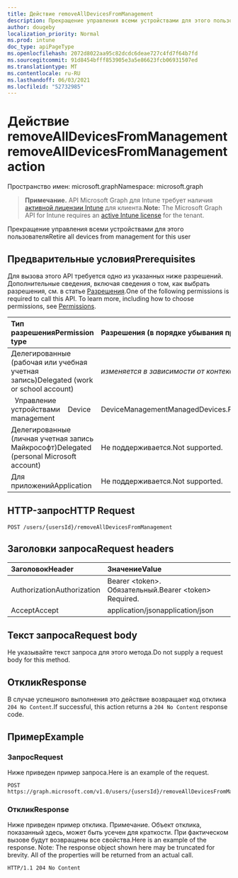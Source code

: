 ```yaml
---
title: Действие removeAllDevicesFromManagement
description: Прекращение управления всеми устройствами для этого пользователя
author: dougeby
localization_priority: Normal
ms.prod: intune
doc_type: apiPageType
ms.openlocfilehash: 2072d8022aa95c82dcdc6deae727c4fd7f64b7fd
ms.sourcegitcommit: 91d8454bfff853905e3a5e86623fcb06931507ed
ms.translationtype: MT
ms.contentlocale: ru-RU
ms.lasthandoff: 06/03/2021
ms.locfileid: "52732985"
---
```

# <a name="removealldevicesfrommanagement-action"></a><span data-ttu-id="9efcc-103">Действие removeAllDevicesFromManagement</span><span class="sxs-lookup"><span data-stu-id="9efcc-103">removeAllDevicesFromManagement action</span></span>

<span data-ttu-id="9efcc-104">Пространство имен: microsoft.graph</span><span class="sxs-lookup"><span data-stu-id="9efcc-104">Namespace: microsoft.graph</span></span>

> <span data-ttu-id="9efcc-105">**Примечание.** API Microsoft Graph для Intune требует наличия [активной лицензии Intune](https://go.microsoft.com/fwlink/?linkid=839381) для клиента.</span><span class="sxs-lookup"><span data-stu-id="9efcc-105">**Note:** The Microsoft Graph API for Intune requires an [active Intune license](https://go.microsoft.com/fwlink/?linkid=839381) for the tenant.</span></span>

<span data-ttu-id="9efcc-106">Прекращение управления всеми устройствами для этого пользователя</span><span class="sxs-lookup"><span data-stu-id="9efcc-106">Retire all devices from management for this user</span></span>

## <a name="prerequisites"></a><span data-ttu-id="9efcc-107">Предварительные условия</span><span class="sxs-lookup"><span data-stu-id="9efcc-107">Prerequisites</span></span>
<span data-ttu-id="9efcc-p101">Для вызова этого API требуется одно из указанных ниже разрешений. Дополнительные сведения, включая сведения о том, как выбрать разрешения, см. в статье [Разрешения](/graph/permissions-reference).</span><span class="sxs-lookup"><span data-stu-id="9efcc-p101">One of the following permissions is required to call this API. To learn more, including how to choose permissions, see [Permissions](/graph/permissions-reference).</span></span>

|<span data-ttu-id="9efcc-110">Тип разрешения</span><span class="sxs-lookup"><span data-stu-id="9efcc-110">Permission type</span></span>|<span data-ttu-id="9efcc-111">Разрешения (в порядке убывания привилегий)</span><span class="sxs-lookup"><span data-stu-id="9efcc-111">Permissions (from most to least privileged)</span></span>|
|:---|:---|
|<span data-ttu-id="9efcc-112">Делегированные (рабочая или учебная учетная запись)</span><span class="sxs-lookup"><span data-stu-id="9efcc-112">Delegated (work or school account)</span></span>| <span data-ttu-id="9efcc-113">_изменяется в зависимости от контекста_</span><span class="sxs-lookup"><span data-stu-id="9efcc-113">_varies by context_</span></span> |
| <span data-ttu-id="9efcc-114">&nbsp;&nbsp;Управление устройствами</span><span class="sxs-lookup"><span data-stu-id="9efcc-114">&nbsp; &nbsp; Device management</span></span> | <span data-ttu-id="9efcc-115">DeviceManagementManagedDevices.PriviligedOperation.All</span><span class="sxs-lookup"><span data-stu-id="9efcc-115">DeviceManagementManagedDevices.PriviligedOperation.All</span></span> |
|<span data-ttu-id="9efcc-116">Делегированные (личная учетная запись Майкрософт)</span><span class="sxs-lookup"><span data-stu-id="9efcc-116">Delegated (personal Microsoft account)</span></span>|<span data-ttu-id="9efcc-117">Не поддерживается.</span><span class="sxs-lookup"><span data-stu-id="9efcc-117">Not supported.</span></span>|
|<span data-ttu-id="9efcc-118">Для приложений</span><span class="sxs-lookup"><span data-stu-id="9efcc-118">Application</span></span>|<span data-ttu-id="9efcc-119">Не поддерживается.</span><span class="sxs-lookup"><span data-stu-id="9efcc-119">Not supported.</span></span>|

## <a name="http-request"></a><span data-ttu-id="9efcc-120">HTTP-запрос</span><span class="sxs-lookup"><span data-stu-id="9efcc-120">HTTP Request</span></span>
<!-- {
  "blockType": "ignored"
}
-->
``` http
POST /users/{usersId}/removeAllDevicesFromManagement
```

## <a name="request-headers"></a><span data-ttu-id="9efcc-121">Заголовки запроса</span><span class="sxs-lookup"><span data-stu-id="9efcc-121">Request headers</span></span>
|<span data-ttu-id="9efcc-122">Заголовок</span><span class="sxs-lookup"><span data-stu-id="9efcc-122">Header</span></span>|<span data-ttu-id="9efcc-123">Значение</span><span class="sxs-lookup"><span data-stu-id="9efcc-123">Value</span></span>|
|:---|:---|
|<span data-ttu-id="9efcc-124">Authorization</span><span class="sxs-lookup"><span data-stu-id="9efcc-124">Authorization</span></span>|<span data-ttu-id="9efcc-125">Bearer &lt;token&gt;. Обязательный.</span><span class="sxs-lookup"><span data-stu-id="9efcc-125">Bearer &lt;token&gt; Required.</span></span>|
|<span data-ttu-id="9efcc-126">Accept</span><span class="sxs-lookup"><span data-stu-id="9efcc-126">Accept</span></span>|<span data-ttu-id="9efcc-127">application/json</span><span class="sxs-lookup"><span data-stu-id="9efcc-127">application/json</span></span>|

## <a name="request-body"></a><span data-ttu-id="9efcc-128">Текст запроса</span><span class="sxs-lookup"><span data-stu-id="9efcc-128">Request body</span></span>
<span data-ttu-id="9efcc-129">Не указывайте текст запроса для этого метода.</span><span class="sxs-lookup"><span data-stu-id="9efcc-129">Do not supply a request body for this method.</span></span>

## <a name="response"></a><span data-ttu-id="9efcc-130">Отклик</span><span class="sxs-lookup"><span data-stu-id="9efcc-130">Response</span></span>
<span data-ttu-id="9efcc-131">В случае успешного выполнения это действие возвращает код отклика `204 No Content`.</span><span class="sxs-lookup"><span data-stu-id="9efcc-131">If successful, this action returns a `204 No Content` response code.</span></span>

## <a name="example"></a><span data-ttu-id="9efcc-132">Пример</span><span class="sxs-lookup"><span data-stu-id="9efcc-132">Example</span></span>

### <a name="request"></a><span data-ttu-id="9efcc-133">Запрос</span><span class="sxs-lookup"><span data-stu-id="9efcc-133">Request</span></span>
<span data-ttu-id="9efcc-134">Ниже приведен пример запроса.</span><span class="sxs-lookup"><span data-stu-id="9efcc-134">Here is an example of the request.</span></span>

``` http
POST https://graph.microsoft.com/v1.0/users/{usersId}/removeAllDevicesFromManagement
```

### <a name="response"></a><span data-ttu-id="9efcc-135">Отклик</span><span class="sxs-lookup"><span data-stu-id="9efcc-135">Response</span></span>
<span data-ttu-id="9efcc-p102">Ниже приведен пример отклика. Примечание. Объект отклика, показанный здесь, может быть усечен для краткости. При фактическом вызове будут возвращены все свойства.</span><span class="sxs-lookup"><span data-stu-id="9efcc-p102">Here is an example of the response. Note: The response object shown here may be truncated for brevity. All of the properties will be returned from an actual call.</span></span>

``` http
HTTP/1.1 204 No Content
```









